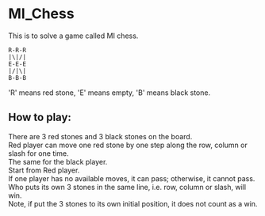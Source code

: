 # MI_Chess
This is to solve a game called MI chess.

```
R-R-R
|\|/|
E-E-E
|/|\|
B-B-B
```

'R' means red stone, 'E' means empty, 'B' means black stone.

## How to play:
There are 3 red stones and 3 black stones on the board.  
Red player can move one red stone by one step along the row, column or slash for one time.  
The same for the black player.  
Start from Red player.  
If one player has no available moves, it can pass; otherwise, it cannot pass.   
Who puts its own 3 stones in the same line, i.e. row, column or slash, will win.  
Note, if put the 3 stones to its own initial position, it does not count as a win.  

